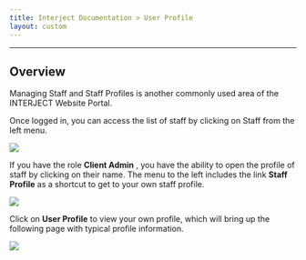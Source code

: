 ```yaml
---
title: Interject Documentation > User Profile
layout: custom
---
```

* * *

##  **Overview**

Managing Staff and Staff Profiles is another commonly used area of the INTERJECT Website Portal. 

Once logged in, you can access the list of staff by clicking on Staff  from the left menu. 

![](attachments/324763687/328401297.png)

  


If you have the role **Client Admin** , you have the ability to open the profile of staff by clicking on their name. The menu to the left includes the link **Staff Profile** as a shortcut to get to your own staff profile. 

![](attachments/324763687/328598074.png)

  


Click on **User Profile** to view your own profile, which will bring up the following page with typical profile information. 

![](attachments/324763687/328434208.png)
